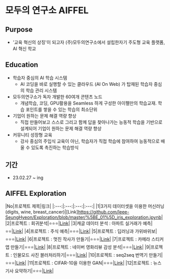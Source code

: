 # 모두의 연구소 AIFFEL

## Purpose
- '교육 혁신의 상징'이 되고자 (주)모두의연구소에서 설립한자기 주도형 교육 플랫폼, AI 혁신 학교

## Education
- 학습자 중심의 AI 학습 시스템
  - AI 코딩을 바로 실행할 수 있는 클라우드 (AI On Web) 가 탑재된 학습자 중심의 학습 관리 시스템
- 모두의연구소가 독자 개발한 60여개 콘텐츠 노드
  - 개념학습, 코딩, GPU활용을 Seamless 하게 구성한 아이펠만의 학습교재. 학습 포인트를 쌓을 수 있는 학습의 최소단위
- 기업이 원하는 문제 해결 역량 향상
  - 직접 만들어보고 스스로 그리고 함께 답을 찾아나가는 능동적 학습을 기반으로 설계되어 기업이 원하는 문제 해결 역량 향상
- 커뮤니티 성장형 교육
  - 강사 중심의 주입식 교육이 아닌, 학습자가 직접 학습에 참여하여 능동적으로 배울 수 있도록 촉진하는 학습방식
  
## 기간
- 23.02.27 ~ ing

## AIFFEL Exploration
|No|프로젝트 제목|링크|
|:---:|:---:|:---:|:---:|
|1|3가지 데이터셋을 이용한 머신러닝 (digits, wine, breast_cancer)|[Link]https://github.com/leee-SeungHyeon/Exploration/blob/master/%5BE_01%5D_iris_exploration.ipynb|
|2|프로젝트 : 회귀분석|:star::star::star:|[Link](https://github.com/Ukbang/Exploration/blob/master/%5BE-02%5D_diabetes_and_cycle_exploration.ipynb)|
|3|캐글 데이터 분석 : 아파트 실거래가 예측|:star::star:|[Link](https://github.com/Ukbang/Exploration/blob/master/%5BE-03%5D_apartment_price.ipynb)|
|4|프로젝트 : 주식 예측|:star::star::star:|[Link](https://github.com/Ukbang/Exploration/blob/master/%5BE-04%5D_Time_Series_fin_220927.ipynb)|
|5|프로젝트 : 딥러닝과 가위바위보|:star::star::star:|[Link](https://github.com/Ukbang/Exploration/blob/master/%5BE-05%5D_rock_scissor_paper_fin.ipynb)|
|6|프로젝트 : 멋진 작사가 만들기|:star::star::star:|[Link](https://github.com/Ukbang/Exploration/blob/master/%5BE-06%5D_nlp_model_fin_221005.ipynb)|
|7|프로젝트 : 카메라 스티커 앱 만들기|:star::star::star:|[Link](https://github.com/Ukbang/Exploration/blob/master/%5BE-07%5D_sticker_fin_221013.ipynb)|
|8|프로젝트 : 네이버 영화리뷰 감성 분석|:star::star::star:|[Link](https://github.com/Ukbang/Exploration/blob/master/%5BE-08%5D_review_fin_221011.ipynb)|
|9|프로젝트 : 인물모드 사진 블러처리하기|:star::star::star:|[Link](https://github.com/Ukbang/Exploration/blob/master/%5BE-09%5D_blur_chromakey_fin.ipynb)|
|10|프로젝트 : seq2seq 번역기 만들기|:star::star::star:|[Link](https://github.com/Ukbang/Exploration/blob/master/%5BE-10%5D_translation_fin.ipynb)|
|11|프로젝트 : CIFAR-10을 이용한 GAN|:star::star::star:|[Link](https://github.com/Ukbang/Exploration/blob/master/%5BE-11%5D_gan_fin.ipynb)|
|12|프로젝트 : 뉴스기사 요약하기|:star::star::star:|[Link](https://github.com/Ukbang/Exploration/blob/master/%5BE-12%5D_news_fin.ipynb)|
